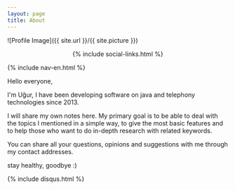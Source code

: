 ```yaml
---
layout: page
title: About
---
```

![Profile Image]({{ site.url }}/{{ site.picture }})
<center>{% include social-links.html %}</center>

{% include nav-en.html %}

<p>	 	</p>

<p>Hello everyone, </p>

<p>I'm Uğur, I have been developing software on java and telephony technologies since 2013.</p>

<p>I will share my own notes here. My primary goal is to be able to deal with the topics I mentioned in a simple way, to give the most basic features and to help those who want to do in-depth research with related keywords.</p>

<p>You can share all your questions, opinions and suggestions with me through my contact addresses.</p>

<p>stay healthy, goodbye :)</p>


<!--
<h2>Skills</h2>

<ul class="skill-list">
	<li>HTML - Jade - Haml - Erb</li>
	<li>Responsive (Mobile First)</li>
	<li>CSS (Stylus, Sass, Less)</li>
	<li>Css Frameworks (Bootstrap, Foundation)</li>
	<li>Javascript (Design Patterns, Testes)</li>
	<li>NodeJS</li>
	<li>AngularJS - ReactJS</li>
	<li>Grunt - Gulp - Yeoman</li>
	<li>Git</li>
	<li>PHP</li>
	<li>Python</li>
	<li>MySQL - MongoDB</li>
	<li>Scrum and Kanban</li>
	<li>TDD e Continuous Integration</li>
</ul>

<h2>Projects</h2>

<ul>
	<li><a href="https://github.com/">Lorem Lorem</a></li>
	<li><a href="https://github.com/">Ipsum Dolor</a></li>
	<li><a href="https://github.com/">Dolor Lorem</a></li>
</ul>
-->
{% include disqus.html %}

